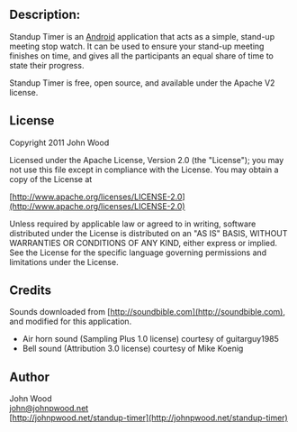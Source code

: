 ## Description:
Standup Timer is an [Android](http://www.android.com) application
that acts as a simple, stand-up meeting stop watch.  It can be used to
ensure your stand-up meeting finishes on time, and gives all the
participants an equal share of time to state their progress.

Standup Timer is free, open source, and available under the Apache V2 license.

## License
Copyright 2011 John Wood

Licensed under the Apache License, Version 2.0 (the "License");
you may not use this file except in compliance with the License.
You may obtain a copy of the License at

  [http://www.apache.org/licenses/LICENSE-2.0](http://www.apache.org/licenses/LICENSE-2.0)

Unless required by applicable law or agreed to in writing, software
distributed under the License is distributed on an "AS IS" BASIS,
WITHOUT WARRANTIES OR CONDITIONS OF ANY KIND, either express or implied.
See the License for the specific language governing permissions and
limitations under the License.

## Credits
Sounds downloaded from [http://soundbible.com](http://soundbible.com), and modified for this application.   
- Air horn sound (Sampling Plus 1.0 license) courtesy of guitarguy1985   
- Bell sound (Attribution 3.0 license) courtesy of Mike Koenig

## Author
John Wood  
[john@johnpwood.net](mailto:john@johnpwood.net)  
[http://johnpwood.net/standup-timer](http://johnpwood.net/standup-timer)   

